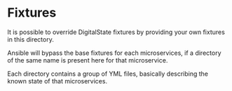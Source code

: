 # Fixtures

It is possible to override DigitalState fixtures by providing your own fixtures in this directory.

Ansible will bypass the base fixtures for each microservices, if a directory of the same name is present here for that microservice.

Each directory contains a group of YML files, basically describing the known state of that microservices.



